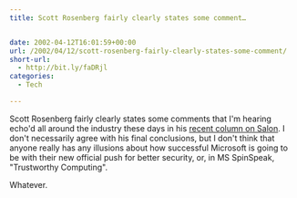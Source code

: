 ```yaml
---
title: Scott Rosenberg fairly clearly states some comment…


date: 2002-04-12T16:01:59+00:00
url: /2002/04/12/scott-rosenberg-fairly-clearly-states-some-comment/
short-url:
  - http://bit.ly/faDRjl
categories:
  - Tech

---
```

Scott Rosenberg fairly clearly states some comments that I'm hearing echo'd all around the industry these days in his [recent column on Salon](http://www.salon.com/tech/col/rose/2002/04/12/microsoft_man_months/index.html). I don't necessarily agree with his final conclusions, but I don't think that anyone really has any illusions about how successful Microsoft is going to be with their new official push for better security, or, in MS SpinSpeak, "Trustworthy Computing".

Whatever.